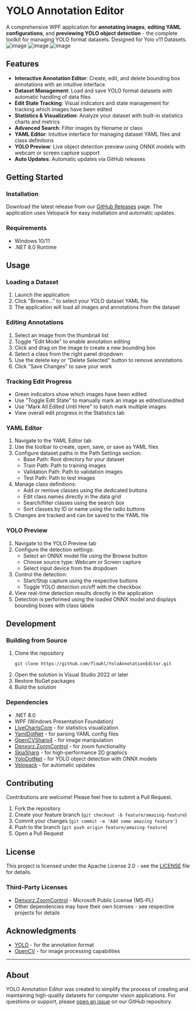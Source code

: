 # YOLO Annotation Editor
A comprehensive WPF application for **annotating images**, **editing YAML configurations**, and **previewing YOLO object detection** - the complete toolkit for managing YOLO format datasets. Designed for Yolo v11 Datasets.
![image](https://github.com/user-attachments/assets/49975b66-5f5b-4190-b599-1f1444a097aa)
![image](https://github.com/user-attachments/assets/1004b75e-fc22-4d74-b437-d0128f000a63)
![image](https://github.com/user-attachments/assets/56d1c424-1e92-46aa-adae-3b7513a81cc3)

## Features
- **Interactive Annotation Editor**: Create, edit, and delete bounding box annotations with an intuitive interface
- **Dataset Management**: Load and save YOLO format datasets with automatic handling of data files
- **Edit State Tracking**: Visual indicators and state management for tracking which images have been edited
- **Statistics & Visualization**: Analyze your dataset with built-in statistics charts and metrics
- **Advanced Search**: Filter images by filename or class
- **YAML Editor**: Intuitive interface for managing dataset YAML files and class definitions
- **YOLO Preview**: Live object detection preview using ONNX models with webcam or screen capture support
- **Auto Updates**: Automatic updates via GitHub releases

## Getting Started

### Installation
Download the latest release from our [GitHub Releases](https://github.com/flowhl/YoloAnnotationEditor/releases) page.
The application uses Velopack for easy installation and automatic updates.

### Requirements
- Windows 10/11
- .NET 8.0 Runtime

## Usage

### Loading a Dataset
1. Launch the application
2. Click "Browse..." to select your YOLO dataset YAML file
3. The application will load all images and annotations from the dataset

### Editing Annotations
1. Select an image from the thumbnail list
2. Toggle "Edit Mode" to enable annotation editing
3. Click and drag on the image to create a new bounding box
4. Select a class from the right panel dropdown
5. Use the delete key or "Delete Selected" button to remove annotations
6. Click "Save Changes" to save your work

### Tracking Edit Progress
- Green indicators show which images have been edited
- Use "Toggle Edit State" to manually mark an image as edited/unedited
- Use "Mark All Edited Until Here" to batch mark multiple images
- View overall edit progress in the Statistics tab

### YAML Editor
1. Navigate to the YAML Editor tab
2. Use the toolbar to create, open, save, or save as YAML files
3. Configure dataset paths in the Path Settings section:
   - Base Path: Root directory for your dataset
   - Train Path: Path to training images
   - Validation Path: Path to validation images
   - Test Path: Path to test images
4. Manage class definitions:
   - Add or remove classes using the dedicated buttons
   - Edit class names directly in the data grid
   - Search/filter classes using the search box
   - Sort classes by ID or name using the radio buttons
5. Changes are tracked and can be saved to the YAML file

### YOLO Preview
1. Navigate to the YOLO Preview tab
2. Configure the detection settings:
   - Select an ONNX model file using the Browse button
   - Choose source type: Webcam or Screen capture
   - Select input device from the dropdown
3. Control the detection:
   - Start/Stop capture using the respective buttons
   - Toggle YOLO detection on/off with the checkbox
4. View real-time detection results directly in the application
5. Detection is performed using the loaded ONNX model and displays bounding boxes with class labels

## Development

### Building from Source
1. Clone the repository
   ```
   git clone https://github.com/flowhl/YoloAnnotationEditor.git
   ```
2. Open the solution in Visual Studio 2022 or later
3. Restore NuGet packages
4. Build the solution

### Dependencies
- .NET 8.0
- WPF (Windows Presentation Foundation)
- [LiveChartsCore](https://github.com/beto-rodriguez/LiveCharts2) - for statistics visualization
- [YamlDotNet](https://github.com/aaubry/YamlDotNet) - for parsing YAML config files
- [OpenCVSharp4](https://github.com/shimat/opencvsharp) - for image manipulation
- [Denxorz.ZoomControl](https://github.com/denxorz/ZoomControl) - for zoom functionality
- [SkiaSharp](https://github.com/mono/SkiaSharp) - for high-performance 2D graphics
- [YoloDotNet](https://github.com/NickSwardh/YoloDotNet) - for YOLO object detection with ONNX models
- [Velopack](https://github.com/velopack/velopack) - for automatic updates

## Contributing
Contributions are welcome! Please feel free to submit a Pull Request.
1. Fork the repository
2. Create your feature branch (`git checkout -b feature/amazing-feature`)
3. Commit your changes (`git commit -m 'Add some amazing feature'`)
4. Push to the branch (`git push origin feature/amazing-feature`)
5. Open a Pull Request

## License
This project is licensed under the Apache License 2.0 - see the [LICENSE](LICENSE) file for details.

### Third-Party Licenses
- [Denxorz.ZoomControl](https://github.com/denxorz/ZoomControl) - Microsoft Public License (MS-PL)
- Other dependencies may have their own licenses - see respective projects for details

## Acknowledgments
- [YOLO](https://github.com/ultralytics/) - for the annotation format
- [OpenCV](https://opencv.org/) - for image processing capabilities

---

## About
YOLO Annotation Editor was created to simplify the process of creating and maintaining high-quality datasets for computer vision applications.
For questions or support, please [open an issue](https://github.com/flowhl/YoloAnnotationEditor/issues) on our GitHub repository.
